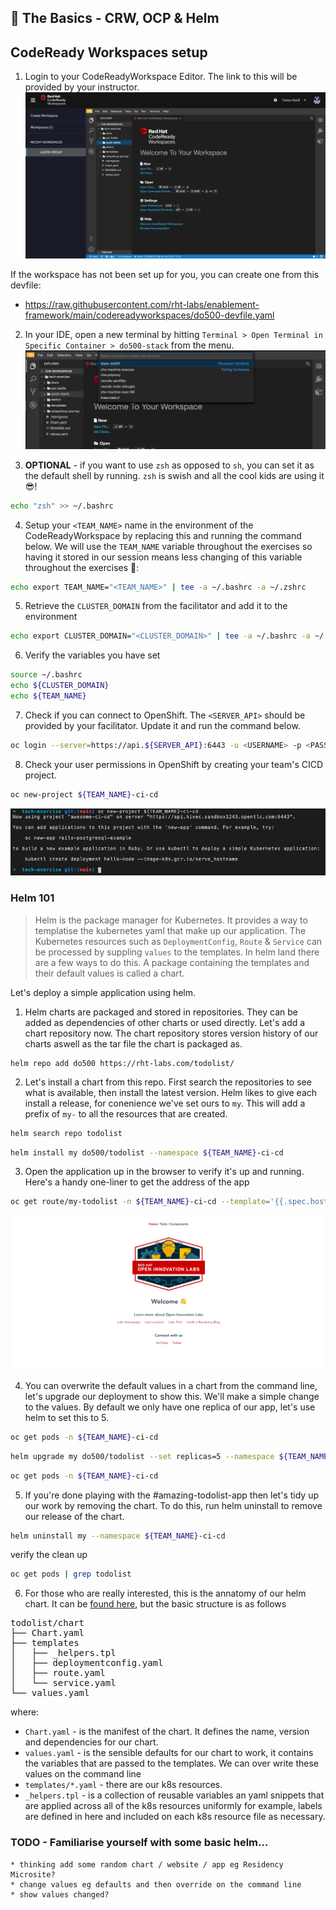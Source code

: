 ## 🐌 The Basics - CRW, OCP & Helm
## CodeReady Workspaces setup

1. Login to your CodeReadyWorkspace Editor. The link to this will be provided by your instructor.
![crw](./images/crw.png)

If the workspace has not been set up for you, you can create one from this devfile:
- https://raw.githubusercontent.com/rht-labs/enablement-framework/main/codereadyworkspaces/do500-devfile.yaml

2. In your IDE, open a new terminal by hitting `Terminal > Open Terminal in Specific Container > do500-stack` from the menu.
![new-terminal](./images/new-terminal.png)

<!--@Cansu - this is how you style a colour on a word mid sentence <span style="color:purple;" >zsh</span>  -->
3. <strong>OPTIONAL</strong> - if you want to use `zsh` as opposed to `sh`, you can set it as the default shell by running. `zsh` is swish and all the cool kids are using it 😎!
```bash
echo "zsh" >> ~/.bashrc
```

4. Setup your `<TEAM_NAME>` name in the environment of the CodeReadyWorkspace by replacing this and running the command below. We will use the `TEAM_NAME` variable throughout the exercises so having it stored in our session means less changing of this variable throughout the exercises 💪:
```bash
echo export TEAM_NAME="<TEAM_NAME>" | tee -a ~/.bashrc -a ~/.zshrc
```

5. Retrieve the `CLUSTER_DOMAIN` from the facilitator and add it to the environment
```bash
echo export CLUSTER_DOMAIN="<CLUSTER_DOMAIN>" | tee -a ~/.bashrc -a ~/.zshrc
```

6. Verify the variables you have set
```bash
source ~/.bashrc
echo ${CLUSTER_DOMAIN}
echo ${TEAM_NAME}
```

7. Check if you can connect to OpenShift. The `<SERVER_API>` should be provided by your facilitator. Update it and run the command below. 
```bash
oc login --server=https://api.${SERVER_API}:6443 -u <USERNAME> -p <PASSWORD>
```

8. Check your user permissions in OpenShift by creating your team's CICD project. 
```bash
oc new-project ${TEAM_NAME}-ci-cd
```
![new-project](./images/new-project.png)
### Helm 101
> Helm is the package manager for Kubernetes. It provides a way to templatise the kubernetes yaml that make up our application. The Kubernetes resources such as `DeploymentConfig`, `Route` & `Service` can be processed by suppling `values` to the templates. In helm land there are a few ways to do this. A package containing the templates and their default values is called a chart. 

Let's deploy a simple application using helm.

1. Helm charts are packaged and stored in repositories. They can be added as dependencies of other charts or used directly. Let's add a chart repository now. The chart repository stores version history of our charts aswell as the tar file the chart is packaged as.
```
helm repo add do500 https://rht-labs.com/todolist/
```

2. Let's install a chart from this repo. First search the repositories to see what is available, then install the latest version. Helm likes to give each install a release, for conenience we've set ours to `my`. This will add a prefix of `my-` to all the resources that are created.
```bash
helm search repo todolist
```
```bash
helm install my do500/todolist --namespace ${TEAM_NAME}-ci-cd
```

3. Open the application up in the browser to verify it's up and running. Here's a handy one-liner to get the address of the app
```bash
oc get route/my-todolist -n ${TEAM_NAME}-ci-cd --template='{{.spec.host}}'
``` 
![todolist](./images/todolist.png)


4.  You can overwrite the default values in a chart from the command line, let's upgrade our deployment to show this. We'll make a simple change to the values. By default we only have one replica of our app, let's use helm to set this to 5.
```bash
oc get pods -n ${TEAM_NAME}-ci-cd
```
```bash
helm upgrade my do500/todolist --set replicas=5 --namespace ${TEAM_NAME}-ci-cd
```
```bash
oc get pods -n ${TEAM_NAME}-ci-cd
```

5. If you're done playing with the #amazing-todolist-app then let's tidy up our work by removing the chart. To do this, run helm uninstall to remove our release of the chart.
```bash
helm uninstall my --namespace ${TEAM_NAME}-ci-cd
```
verify the clean up
```bash
oc get pods | grep todolist
```

6. For those who are really interested, this is the annatomy of our helm chart. It can be [found here](https://github.com/rht-labs/todolist), but the basic structure is as follows
<pre>
todolist/chart
├── Chart.yaml
├── templates
│   ├── _helpers.tpl
│   ├── deploymentconfig.yaml
│   ├── route.yaml
│   └── service.yaml
└── values.yaml
</pre>
where:
* `Chart.yaml` - is the manifest of the chart. It defines the name, version and dependencies for our chart.
* `values.yaml` - is the sensible defaults for our chart to work, it contains the variables that are passed to the templates. We can over write these values on the command line
* `templates/*.yaml` - there are our k8s resources. 
* `_helpers.tpl` - is a collection of reusable variables an yaml snippets that are applied across all of the k8s resources uniformly for example, labels are defined in here and included on each k8s resource file as necessary.

### TODO - Familiarise yourself with some basic helm...
    * thinking add some random chart / website / app eg Residency Microsite? 
    * change values eg defaults and then override on the command line
    * show values changed?
